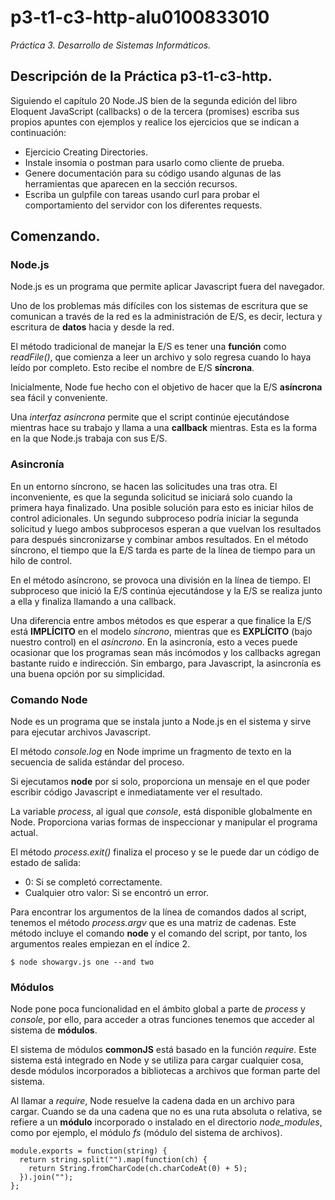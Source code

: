 # p3-t1-c3-http-alu0100833010

_Práctica 3. Desarrollo de Sistemas Informáticos._

## Descripción de la Práctica p3-t1-c3-http.

Siguiendo el capítulo 20 Node.JS bien de la segunda edición del libro Eloquent JavaScript (callbacks) o de la tercera (promises) escriba sus propios apuntes 
con ejemplos y realice los ejercicios que se indican a continuación:

* Ejercicio Creating Directories. 
* Instale insomia o postman para usarlo como cliente de prueba.
* Genere documentación para su código usando algunas de las herramientas que aparecen en la sección recursos.
* Escriba un gulpfile con tareas usando curl para probar el comportamiento del servidor con los diferentes requests.

## Comenzando.

### Node.js

Node.js es un programa que permite aplicar Javascript fuera del navegador. 

Uno de los problemas más difíciles con los sistemas de escritura que se comunican a través de la red es la administración de E/S, es decir, lectura y escritura
de **datos** hacia y desde la red.

El método tradicional de manejar la E/S es tener una **función** como _readFile()_, que comienza a leer un archivo y solo regresa cuando lo haya leído por completo. Esto
recibe el nombre de E/S **síncrona**.

Inicialmente, Node fue hecho con el objetivo de hacer que la E/S **asíncrona** sea fácil y conveniente.

Una _interfaz asíncrona_ permite que el script continúe ejecutándose mientras hace su trabajo y llama a una **callback** mientras. Esta es la forma en la que Node.js
trabaja con sus E/S.

### Asincronía

En un entorno síncrono, se hacen las solicitudes una tras otra. El inconveniente, es que la segunda solicitud se iniciará solo cuando la primera haya finalizado. Una posible solución para esto es iniciar hilos de control adicionales. Un segundo subproceso podría iniciar la segunda solicitud y luego ambos subprocesos esperan a que vuelvan los resultados para después sincronizarse y combinar ambos resultados. En el método síncrono, el tiempo que la E/S tarda es parte de la línea de tiempo para un hilo de control.

En el método asíncrono, se provoca una división en la línea de tiempo. El subproceso que inició la E/S continúa ejecutándose y la E/S se realiza junto a ella y finaliza llamando a una callback.

Una diferencia entre ambos métodos es que esperar a que finalice la E/S está **IMPLÍCITO** en el modelo _síncrono_, mientras que es **EXPLÍCITO** (bajo nuestro control) en el _asíncrono_. En la asincronía, esto a veces puede ocasionar que los programas sean más incómodos y los callbacks agregan bastante ruido e indirección. Sin embargo, para Javascript, la asincronía es una buena opción por su simplicidad.

### Comando Node

Node es un programa que se instala junto a Node.js en el sistema y sirve para ejecutar archivos Javascript.

El método _console.log_ en Node imprime un fragmento de texto en la secuencia de salida estándar del proceso.

Si ejecutamos **node** por si solo, proporciona un mensaje en el que poder escribir código Javascript e inmediatamente ver el resultado.

La variable _process_, al igual que _console_, está disponible globalmente en Node. Proporciona varias formas de inspeccionar y manipular el programa actual.

El método _process.exit()_ finaliza el proceso y se le puede dar un código de estado de salida:
* 0: Si se completó correctamente.
* Cualquier otro valor: Si se encontró un error.

Para encontrar los argumentos de la línea de comandos dados al script, tenemos el método _process.argv_ que es una matriz de cadenas. Este método incluye el comando **node** y el comando del script, por tanto, los argumentos reales empiezan en el índice 2.

```
$ node showargv.js one --and two
```

### Módulos

Node pone poca funcionalidad en el ámbito global a parte de _process_ y _console_, por ello, para acceder a otras funciones tenemos que acceder al sistema de **módulos**.

El sistema de módulos **commonJS** está basado en la función _require_. Este sistema está integrado en Node y se utiliza para cargar cualquier cosa, desde módulos incorporados a bibliotecas a archivos que forman parte del sistema.

Al llamar a _require_, Node resuelve la cadena dada en un archivo para cargar. Cuando se da una cadena que no es una ruta absoluta o relativa, se refiere a un **módulo** incorporado o instalado en el directorio _node_modules_, como por ejemplo, el módulo _fs_ (módulo del sistema de archivos).

```
module.exports = function(string) {
  return string.split("").map(function(ch) {
    return String.fromCharCode(ch.charCodeAt(0) + 5);
  }).join("");
};
```
